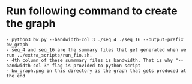 # Run following command to create the graph

    - python3 bw.py --bandwidth-col 3 ./seq_4 ./seq_16 --output-prefix bw_graph 
    - seq_4 and seq_16 are the summary files that get generated when we run ../extra_scripts/run_fio.sh. 
    - 4th column of these summmary files is bandwidth. That is why "--bandwidth-col 3" flag is provided to python script
    - bw_graph.png in this directory is the graph that gets produced at the end



